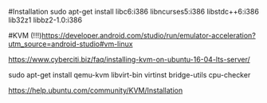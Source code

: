 
#Installation
sudo apt-get install libc6:i386 libncurses5:i386 libstdc++6:i386 lib32z1 libbz2-1.0:i386

#KVM
(!!!)https://developer.android.com/studio/run/emulator-acceleration?utm_source=android-studio#vm-linux

https://www.cyberciti.biz/faq/installing-kvm-on-ubuntu-16-04-lts-server/

sudo apt-get install qemu-kvm libvirt-bin virtinst bridge-utils cpu-checker

https://help.ubuntu.com/community/KVM/Installation